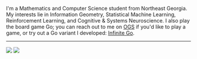 I'm a Mathematics and Computer Science student from Northeast Georgia. My interests lie in Information Geometry, Statistical Machine Learning, Reinforcement Learning, and Cognitive & Systems Neuroscience. I also play the board game Go; you can reach out to me on [OGS](https://online-go.com/user/view/270386) if you'd like to play a game, or try out a Go variant I developed: [Infinite Go](http://infinite-go.com).

---

<img align="center" src="https://github-readme-stats.vercel.app/api?username=hinsley&custom_title=github.com/hinsley&include_all_commits=true&include_private=true&hide_rank=true&hide=contribs&show_icons=true&theme=vue">
<img align="center" src="https://github-readme-stats.vercel.app/api/top-langs/?username=hinsley&hide=jupyter+notebook&langs_count=7&theme=vue">
